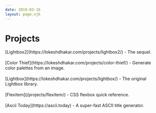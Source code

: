 ```yaml
---
date: 2019-03-16
layout: page.njk
---
```


<h1 class="page-title">Projects</h1>

<ul class="project-list">
  <li><span class="project-title">[Lightbox2](https://lokeshdhakar.com/projects/lightbox2/)</span> - The sequel.</li>
  <li><span class="project-title">[Color Thief](https://lokeshdhakar.com/projects/color-thief/)</span> - Generate color palettes from an image.</li>
  <li><span class="project-title">[Lightbox](https://lokeshdhakar.com/projects/lightbox/)</span> - The original Lightbox library.</li>
  <li><span class="project-title">[Flexitem](/projects/flexitem/)</span> - CSS flexbox quick reference.</li>
  <li><span class="project-title">[Ascii Today](https://ascii.today)</span> - A super-fast ASCII title generator.</li>
</ul>

<style>
.project-list {
  padding-left: 0;
}

.project-list li {
  list-style: none;
  margin-left: 0;
  max-width: 36rem;
  margin-bottom: 0.6em;
  padding-bottom: 0.6rem;
  border-bottom: 1px solid var(--border-color-light);
}

.project-title a {
  color: var(--color);
  font-weight: var(--x-bold);
}
</style>

